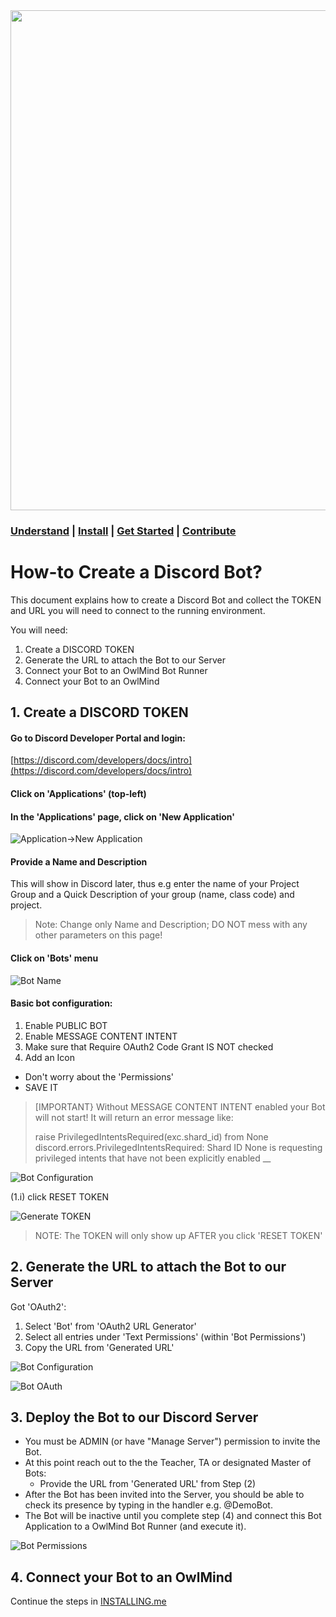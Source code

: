 
<img src="docs/images/owlmind-banner.png" width=800>

### [Understand](../README.md) | [Install](../INSTALLING.md) | [Get Started](../README.md#getting-started) | [Contribute](../CONTRIBUTING.md)



# How-to Create a Discord Bot?

This document explains how to create a Discord Bot and collect the TOKEN and URL you will need to connect to the running environment.

You will need:
1. Create a DISCORD TOKEN 
2. Generate the URL to attach the Bot to our Server
3. Connect your Bot to an OwlMind Bot Runner
4. Connect your Bot to an OwlMind 

## 1. Create a DISCORD TOKEN 

#### Go to Discord Developer Portal and login:

[https://discord.com/developers/docs/intro](https://discord.com/developers/docs/intro)


#### Click on 'Applications' (top-left)

#### In the 'Applications' page, click on 'New Application'

![Application->New Application](/docs/images/discord-1.png)


#### Provide a Name and Description

This will show in Discord later, thus e.g enter the name of your Project Group and a Quick Description of your group (name, class code) and project.

> Note:
> Change only Name and Description; DO NOT mess with any other parameters on this page!


####  Click on 'Bots' menu

![Bot Name](/docs/images/discord-2.png)

#### Basic bot configuration:

1. Enable PUBLIC BOT
1. Enable MESSAGE CONTENT INTENT
1. Make sure that Require OAuth2 Code Grant IS NOT checked
1. Add an Icon

* Don't worry about the 'Permissions'
* SAVE IT

> [IMPORTANT}
> Without MESSAGE CONTENT INTENT enabled your Bot will not start!
> It will return an error message like:
>
> raise PrivilegedIntentsRequired(exc.shard_id) from None
> discord.errors.PrivilegedIntentsRequired: Shard ID None is requesting privileged intents that have not been explicitly enabled __

![Bot Configuration](/docs/images/discord-3.png)

(1.i) click RESET TOKEN

![Generate TOKEN](/docs/images/discord-6.png)


> NOTE:
> The TOKEN will only show up AFTER you click 'RESET TOKEN'


## 2. Generate the URL to attach the Bot to our Server

Got 'OAuth2':

1. Select 'Bot' from 'OAuth2 URL Generator'
1. Select all entries under 'Text Permissions' (within 'Bot Permissions')
1. Copy the URL from 'Generated URL'

![Bot Configuration](/docs/images/discord-4.png)

![Bot OAuth](/docs/images/discord-7.png)


## 3. Deploy the Bot to our Discord Server

* You must be ADMIN (or have "Manage Server") permission to invite the Bot.
* At this point reach out to the the Teacher, TA or designated Master of Bots:
  * Provide the URL from 'Generated URL' from Step (2)
* After the Bot has been invited into the Server, you should be able to check its presence by typing in the handler e.g. @DemoBot.
* The Bot will be inactive until you complete step (4) and connect this Bot Application to a OwlMind Bot Runner (and execute it).

![Bot Permissions](/docs/images/discord-8.png)


## 4. Connect your Bot to an OwlMind 

Continue the steps in [INSTALLING.me](../INSTALLING.md#2-configure-your-discord-bot)






